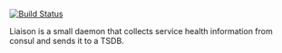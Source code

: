 [![Build Status](https://travis-ci.org/cruatta/liaison.svg?branch=master)](https://travis-ci.org/cruatta/liaison)

Liaison is a small daemon that collects service health information from consul and sends it to a TSDB.